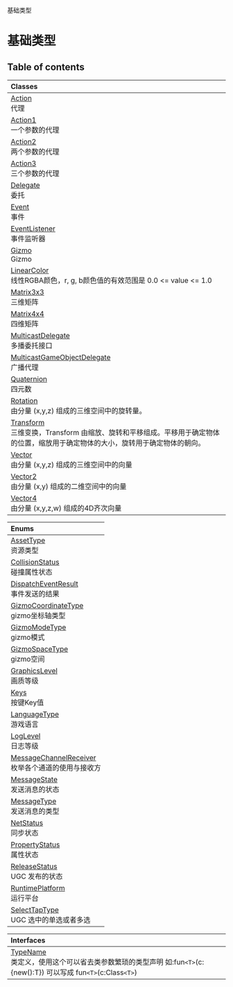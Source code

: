基础类型

# 基础类型 <Badge type="tip" text="Groups" /> <Score text="基础类型" />

## Table of contents
| Classes |
| :-----|
| [Action](../classes/mw.Action.md) <br> 代理 |
| [Action1](../classes/mw.Action1.md) <br> 一个参数的代理 |
| [Action2](../classes/mw.Action2.md) <br> 两个参数的代理 |
| [Action3](../classes/mw.Action3.md) <br> 三个参数的代理 |
| [Delegate](../classes/mw.Delegate.md) <br> 委托 |
| [Event](../classes/mw.Event.md) <br> 事件 |
| [EventListener](../classes/mw.EventListener.md) <br> 事件监听器 |
| [Gizmo](../classes/mw.Gizmo.md) <br> Gizmo |
| [LinearColor](../classes/mw.LinearColor.md) <br> 线性RGBA颜色，r, g, b颜色值的有效范围是 0.0 <= value <= 1.0 |
| [Matrix3x3](../classes/mw.Matrix3x3.md) <br> 三维矩阵 |
| [Matrix4x4](../classes/mw.Matrix4x4.md) <br> 四维矩阵 |
| [MulticastDelegate](../classes/mw.MulticastDelegate.md) <br> 多播委托接口 |
| [MulticastGameObjectDelegate](../classes/mw.MulticastGameObjectDelegate.md) <br> 广播代理 |
| [Quaternion](../classes/mw.Quaternion.md) <br> 四元数 |
| [Rotation](../classes/mw.Rotation.md) <br> 由分量 (x,y,z) 组成的三维空间中的旋转量。 |
| [Transform](../classes/mw.Transform.md) <br> 三维变换，Transform 由缩放、旋转和平移组成。平移用于确定物体的位置，缩放用于确定物体的大小，旋转用于确定物体的朝向。 |
| [Vector](../classes/mw.Vector.md) <br> 由分量 (x,y,z) 组成的三维空间中的向量 |
| [Vector2](../classes/mw.Vector2.md) <br> 由分量 (x,y) 组成的二维空间中的向量 |
| [Vector4](../classes/mw.Vector4.md) <br> 由分量 (x,y,z,w) 组成的4D齐次向量 |


| Enums |
| :-----|
| [AssetType](../enums/mw.AssetType.md) <br> 资源类型 |
| [CollisionStatus](../enums/mw.CollisionStatus.md) <br> 碰撞属性状态 |
| [DispatchEventResult](../enums/mw.DispatchEventResult.md) <br> 事件发送的结果 |
| [GizmoCoordinateType](../enums/mw.GizmoCoordinateType.md) <br> gizmo坐标轴类型 |
| [GizmoModeType](../enums/mw.GizmoModeType.md) <br> gizmo模式 |
| [GizmoSpaceType](../enums/mw.GizmoSpaceType.md) <br> gizmo空间 |
| [GraphicsLevel](../enums/mw.GraphicsLevel.md) <br> 画质等级 |
| [Keys](../enums/mw.Keys.md) <br> 按键Key值 |
| [LanguageType](../enums/mw.LanguageType.md) <br> 游戏语言 |
| [LogLevel](../enums/mw.LogLevel.md) <br> 日志等级 |
| [MessageChannelReceiver](../enums/mw.MessageChannelReceiver.md) <br> 枚举各个通道的使用与接收方 |
| [MessageState](../enums/mw.MessageState.md) <br> 发送消息的状态 |
| [MessageType](../enums/mw.MessageType.md) <br> 发送消息的类型 |
| [NetStatus](../enums/mw.NetStatus.md) <br> 同步状态 |
| [PropertyStatus](../enums/mw.PropertyStatus.md) <br> 属性状态 |
| [ReleaseStatus](../enums/mw.ReleaseStatus.md) <br> UGC 发布的状态 |
| [RuntimePlatform](../enums/mw.RuntimePlatform.md) <br> 运行平台 |
| [SelectTapType](../enums/mw.SelectTapType.md) <br> UGC 选中的单选或者多选 |


| Interfaces |
| :-----|
| [TypeName](../interfaces/mw.TypeName.md) <br> 类定义，使用这个可以省去类参数繁琐的类型声明    如:fun`<T>`(c:{new():T}) 可以写成 fun`<T>`(c:Class`<T>`) |

